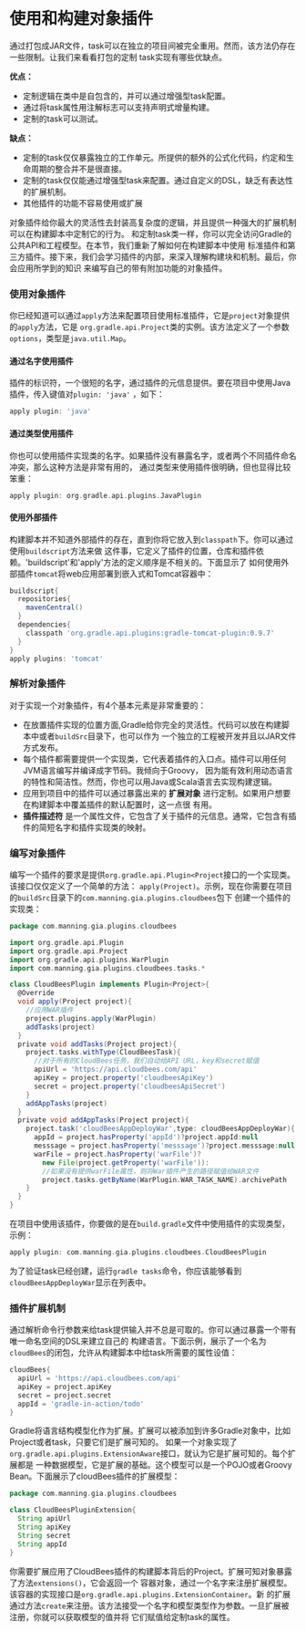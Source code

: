 使用和构建对象插件
=========================
通过打包成JAR文件，task可以在独立的项目间被完全重用。然而，该方法仍存在一些限制。让我们来看看打包的定制
task实现有哪些优缺点。

**优点：**
+ 定制逻辑在类中是自包含的，并可以通过增强型task配置。
+ 通过将task属性用注解标志可以支持声明式增量构建。
+ 定制的task可以测试。

**缺点：**
+ 定制的task仅仅暴露独立的工作单元。所提供的额外的公式化代码，约定和生命周期的整合并不是很直接。
+ 定制的task仅仅能通过增强型task来配置。通过自定义的DSL，缺乏有表达性的扩展机制。
+ 其他插件的功能不容易使用或扩展

对象插件给你最大的灵活性去封装高复杂度的逻辑，并且提供一种强大的扩展机制可以在构建脚本中定制它的行为。
和定制task类一样，你可以完全访问Gradle的公共API和工程模型。在本节，我们重新了解如何在构建脚本中使用
标准插件和第三方插件。接下来，我们会学习插件的内部，来深入理解构建块和机制。最后，你会应用所学到的知识
来编写自己的带有附加功能的对象插件。

### 使用对象插件
你已经知道可以通过`apply`方法来配置项目使用标准插件，它是`project`对象提供的`apply`方法，它是
`org.gradle.api.Project`类的实例。该方法定义了一个参数`options`，类型是`java.util.Map`。
#### 通过名字使用插件
插件的标识符，一个很短的名字，通过插件的元信息提供。要在项目中使用Java插件，传入键值对`plugin: 'java'`
，如下：
```gradle
apply plugin: 'java'
```
#### 通过类型使用插件
你也可以使用插件实现类的名字。如果插件没有暴露名字，或者两个不同插件命名冲突，那么这种方法是非常有用的，
通过类型来使用插件很明确，但也显得比较笨重：
```gradle
apply plugin: org.gradle.api.plugins.JavaPlugin
```
#### 使用外部插件
构建脚本并不知道外部插件的存在，直到你将它放入到`classpath`下。你可以通过使用`buildscript`方法来做
这件事，它定义了插件的位置，仓库和插件依赖。'buildscript'和'apply'方法的定义顺序是不相关的。下面显示了
如何使用外部插件`tomcat`将web应用部署到嵌入式和Tomcat容器中：
```gradle
buildscript{
  repositories{
    mavenCentral()
  }
  dependencies{
    classpath 'org.gradle.api.plugins:gradle-tomcat-plugin:0.9.7'
  }
}
apply plugins: 'tomcat'
```

### 解析对象插件
对于实现一个对象插件，有4个基本元素是非常重要的：
+ 在放置插件实现的位置方面,Gradle给你完全的灵活性。代码可以放在构建脚本中或者`buildSrc`目录下，也可以作为
一个独立的工程被开发并且以JAR文件方式发布。
+ 每个插件都需要提供一个实现类，它代表着插件的入口点。插件可以用任何JVM语言编写并编译成字节码。我倾向于Groovy，
因为能有效利用动态语言的特性和简洁性。然而，你也可以用Java或Scala语言去实现构建逻辑。
+ 应用到项目中的插件可以通过暴露出来的 **扩展对象** 进行定制。如果用户想要在构建脚本中覆盖插件的默认配置时，这一点很
有用。
+ **插件描述符** 是一个属性文件，它包含了关于插件的元信息。通常，它包含有插件的简短名字和插件实现类的映射。

### 编写对象插件
编写一个插件的要求是提供`org.gradle.api.Plugin<Project`接口的一个实现类。该接口仅仅定义了一个简单的方法：
`apply(Project)`。示例，现在你需要在项目的`buildSrc`目录下的`com.manning.gia.plugins.cloudbees`包下
创建一个插件的实现类：
```gradle
package com.manning.gia.plugins.cloudbees

import org.gradle.api.Plugin
import org.gradle.api.Project
import org.gradle.api.plugins.WarPlugin
import com.manning.gia.plugins.cloudbees.tasks.*

class CloudBeesPlugin implements Plugin<Project>{
  @Override
  void apply(Project project){
    //应用WAR插件
    project.plugins.apply(WarPlugin)
    addTasks(project)
  }
  private void addTasks(Project project){
    project.tasks.withType(CloudBeesTask){
      //对于所有的CloudBees任务，我们自动给API URL，key和secret赋值
      apiUrl = 'https://api.cloudbees.com/api'
      apiKey = project.property('cloudbeesApiKey')
      secret = project.property('cloudbeesApiSecret')
    }
    addAppTasks(project)
  }
  private void addAppTasks(Project project){
    project.task('cloudBeesAppDeployWar',type: cloudBeesAppDeployWar){
      appId = project.hasProperty('appId')?project.appId:null
      messsage = project.hasProperty('messsage')?project.messsage:null
      warFile = project.hasProperty('warFile')?
        new File(project.getProperty('warFile')):
        //如果没有提供warFile属性，则将War插件产生的路径赋值给WAR文件
        project.tasks.getByName(WarPlugin.WAR_TASK_NAME).archivePath
    }
  }
}
```
在项目中使用该插件，你要做的是在`build.gradle`文件中使用插件的实现类型，示例：
```gradle
apply plugin: com.manning.gia.plugins.cloudbees.CloudBeesPlugin
```
为了验证task已经创建，运行`gradle tasks`命令，你应该能够看到`cloudBeesAppDeployWar`显示在列表中。

### 插件扩展机制
通过解析命令行参数来给task提供输入并不总是可取的。你可以通过暴露一个带有唯一命名空间的DSL来建立自己的
构建语言。下面示例，展示了一个名为`cloudBees`的闭包，允许从构建脚本中给task所需要的属性设值：
```gradle
cloudBees{
  apiUrl = 'https://api.cloudbees.com/api'
  apiKey = project.apiKey
  secret = project.secret
  appId = 'gradle-in-action/todo'
}
```
Gradle将语言结构模型化作为扩展。扩展可以被添加到许多Gradle对象中，比如Project或者task，只要它们是扩展可知的。
如果一个对象实现了`org.gradle.api.plugins.ExtensionAware`接口，就认为它是扩展可知的。每个扩展都是
一种数据模型，它是扩展的基础。这个模型可以是一个POJO或者Groovy Bean。下面展示了cloudBees插件的扩展模型：
```groovy
package com.manning.gia.plugins.cloudbees

class CloudBeesPluginExtension{
  String apiUrl
  String apiKey
  String secret
  String appId
}
```
你需要扩展应用了CloudBees插件的构建脚本背后的Project。扩展可知对象暴露了方法`extensions()`，它会返回一个
容器对象，通过一个名字来注册扩展模型。该容器的实现接口是`org.gradle.api.plugins.ExtensionContainer`。新
的扩展通过方法`create`来注册。该方法接受一个名字和模型类型作为参数。一旦扩展被注册，你就可以获取模型的值并将
它们赋值给定制task的属性。
